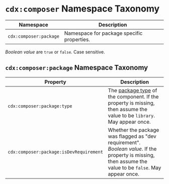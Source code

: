 # `cdx:composer` Namespace Taxonomy

| Namespace | Description |
| --------- | ----------- |
| `cdx:composer:package` | Namespace for package specific properties. |

_Boolean value_ are `true` or `false`. Case sensitive.

## `cdx:composer:package` Namespace Taxonomy

| Property | Description |
| -------- | ----------- |
| `cdx:composer:package:type` | The [package type](https://getcomposer.org/doc/04-schema.md#type) of the component. If the property is missing, then assume the value to be `library`. May appear once. |
| `cdx:composer:package:isDevRequirement` | Whether the package was flagged as "dev requirement". _Boolean value_. If the property is missing, then assume the value to be `false`. May appear once. |
